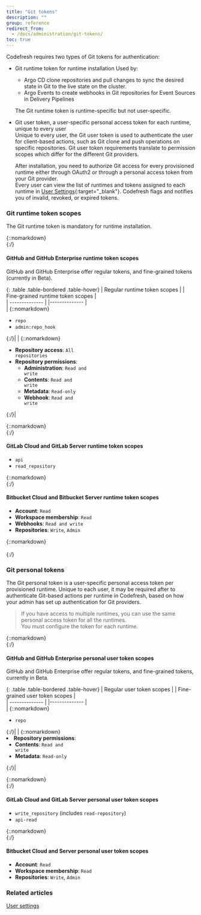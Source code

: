 ```yaml
---
title: "Git tokens"
description: ""
group: reference
redirect_from:
  - /docs/administration/git-tokens/ 
toc: true
---
```




Codefresh requires two types of Git tokens for authentication:
* Git runtime token for runtime installation
  Used by:
  * Argo CD clone repositories and pull changes to sync the desired state in Git to the live state on the cluster. 
  * Argo Events to create webhooks in Git repositories for Event Sources in Delivery Pipelines
  
  The Git runtime token is runtime-specific but not user-specific.
  

* Git user token, a user-specific personal access token for each runtime, unique to every user  
  Unique to every user, the Git user token is used to authenticate the user for client-based actions, such as Git clone and push operations on specific repositories.
  Git user token requirements translate to permission scopes which differ for the different Git providers.  

  After installation, you need to authorize Git access for every provisioned runtime either through OAuth2 or through a personal access token from your Git provider.  
  Every user can view the list of runtimes and tokens assigned to each runtime in [User Settings](https://g.codefresh.io/2.0/user-settings){:target="\_blank"}. Codefresh flags and notifies you of invalid, revoked, or expired tokens. 




### Git runtime token scopes
The Git runtime token is mandatory for runtime installation.

{::nomarkdown}
</br>
{:/}

#### GitHub and GitHub Enterprise runtime token scopes
GitHub and GitHub Enterprise offer regular tokens, and fine-grained tokens (currently in Beta).


{: .table .table-bordered .table-hover}
| Regular runtime token scopes         | | Fine-grained runtime token scopes            |  
| --------------         | |--------------           |  
| {::nomarkdown}<ul><li><code class="highlighter-rouge">repo</code></li><li><code class="highlighter-rouge">admin:repo_hook</code></li></ul>{:/}| | {::nomarkdown}<ul><li><b>Repository access</b>: <code class="highlighter-rouge">All repositories</code></li><li><b>Repository permissions</b>: <ul><li><b>Administration</b>: <code class="highlighter-rouge">Read and write</code></li><li><b>Contents</b>: <code class="highlighter-rouge">Read and write</code></li><li><b>Metadata</b>: <code class="highlighter-rouge">Read-only</code></li></li><li><b>Webhook</b>: <code class="highlighter-rouge">Read and write</code></li></ul></ul>{:/}|



{::nomarkdown}
</br>
{:/}

#### GitLab Cloud and GitLab Server runtime token scopes

* `api`
* `read_repository` 

{::nomarkdown}
</br>
{:/}

#### Bitbucket Cloud and Bitbucket Server runtime token scopes

* **Account**: `Read`
* **Workspace membership**: `Read`
* **Webhooks**: `Read and write`
* **Repositories**: `Write`, `Admin`

{::nomarkdown}
</br></br>
{:/}

### Git personal tokens
The Git personal token is a user-specific personal access token per provisioned runtime. Unique to each user, it may be required after to authenticate Git-based actions per runtime in Codefresh, based on how your admin has set up authentication for Git providers. 

> If you have access to multiple runtimes, you can use the same personal access token for all the runtimes.   
  You must configure the token for each runtime.

{::nomarkdown}
</br>
{:/}

#### GitHub and GitHub Enterprise personal user token scopes

GitHub and GitHub Enterprise offer regular tokens, and fine-grained tokens, currently in Beta.

{: .table .table-bordered .table-hover}
| Regular user token scopes         | | Fine-grained user token scopes            |  
| --------------         | |--------------           |  
| {::nomarkdown}<ul><li><code class="highlighter-rouge">repo</code></li></ul>{:/}| | {::nomarkdown}<li><b>Repository permissions</b>: <ul><li><b>Contents</b>: <code class="highlighter-rouge">Read and write</code></li><li><b>Metadata</b>: <code class="highlighter-rouge">Read-only</code></li></li></ul></ul>{:/}|



{::nomarkdown}
</br>
{:/}

#### GitLab Cloud and GitLab Server personal user token scopes

* `write_repository` (includes `read-repository`)
* `api-read`

{::nomarkdown}
</br>
{:/}

#### Bitbucket Cloud and Server personal user token scopes

* **Account**: `Read`
* **Workspace membership**: `Read`
* **Repositories**: `Write`, `Admin`

### Related articles  
[User settings]({{site.baseurl}}/docs/administration/user-self-management/user-settings/)